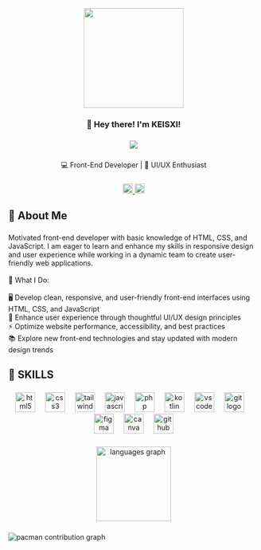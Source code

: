 <div align="center">
  <img height="200" src="https://static.vecteezy.com/system/resources/previews/044/428/114/non_2x/cartoon-character-with-the-desk-working-concept-illustration-free-png.png"  />
</div>

###

<h3 align="center">👋 Hey there! I'm KEISXI!</h3>

###

<div align="center">
  <img src="https://visitor-badge.laobi.icu/badge?page_id=keisxii.keisxii&left_color=mediumpurple&right_color=purple"  />
</div>

###

<p align="center">💻 Front-End Developer | 🎨 UI/UX Enthusiast</p>

###

<div align="center">
  <a href="https://www.linkedin.com/in/mara-jehan-m-7bb827344/" target="_blank">
    <img src="https://img.shields.io/static/v1?message=LinkedIn&logo=linkedin&label=&color=0077B5&logoColor=white&labelColor=&style=for-the-badge" height="20" alt="linkedin logo"  />
  </a>
  <a href="marajehanmejarito0918@gmail.com" target="_blank">
    <img src="https://img.shields.io/static/v1?message=Gmail&logo=gmail&label=&color=D14836&logoColor=white&labelColor=&style=for-the-badge" height="20" alt="gmail logo"  />
  </a>
</div>

###

<h2 align="left">💫 About Me</h2>

###

<p align="left">Motivated front-end developer with basic knowledge of HTML, CSS, and JavaScript. I am eager to learn and enhance my skills in responsive design and user experience while working in a dynamic team to create user- friendly web applications.<br><br>🌟 What I Do:<br><br>🖥️ Develop clean, responsive, and user-friendly front-end interfaces using HTML, CSS, and JavaScript<br>🎨 Enhance user experience through thoughtful UI/UX design principles<br>⚡ Optimize website performance, accessibility, and best practices<br>📚 Explore new front-end technologies and stay updated with modern design trends</p>

###

<h2 align="left">💫 SKILLS</h2>

###

<div align="center">
  <img src="https://cdn.jsdelivr.net/gh/devicons/devicon/icons/html5/html5-original.svg" height="40" alt="html5 logo"  />
  <img width="12" />
  <img src="https://cdn.jsdelivr.net/gh/devicons/devicon/icons/css3/css3-original.svg" height="40" alt="css3 logo"  />
  <img width="12" />
  <img src="https://cdn.jsdelivr.net/gh/devicons/devicon/icons/tailwindcss/tailwindcss-original-wordmark.svg" height="40" alt="tailwindcss logo"  />
  <img width="12" />
  <img src="https://cdn.jsdelivr.net/gh/devicons/devicon/icons/javascript/javascript-original.svg" height="40" alt="javascript logo"  />
  <img width="12" />
  <img src="https://cdn.jsdelivr.net/gh/devicons/devicon/icons/php/php-original.svg" height="40" alt="php logo"  />
  <img width="12" />
  <img src="https://cdn.jsdelivr.net/gh/devicons/devicon/icons/kotlin/kotlin-original.svg" height="40" alt="kotlin logo"  />
  <img width="12" />
  <img src="https://cdn.jsdelivr.net/gh/devicons/devicon/icons/vscode/vscode-original.svg" height="40" alt="vscode logo"  />
  <img width="12" />
  <img src="https://cdn.jsdelivr.net/gh/devicons/devicon/icons/git/git-original.svg" height="40" alt="git logo"  />
  <img width="12" />
  <img src="https://cdn.jsdelivr.net/gh/devicons/devicon/icons/figma/figma-original.svg" height="40" alt="figma logo"  />
  <img width="12" />
  <img src="https://cdn.jsdelivr.net/gh/devicons/devicon/icons/canva/canva-original.svg" height="40" alt="canva logo"  />
  <img width="12" />
  <img src="https://cdn.jsdelivr.net/gh/devicons/devicon/icons/github/github-original.svg" height="40" alt="github logo"  />
</div>

###

<div align="center">
  <img src="https://github-readme-stats.vercel.app/api/top-langs?username=keisxii&locale=en&hide_title=false&layout=compact&card_width=320&langs_count=5&theme=dracula&hide_border=false&order=2" height="150" alt="languages graph"  />
</div>

###

<picture>
  <source media="(prefers-color-scheme: dark)" srcset="https://raw.githubusercontent.com/keisxii/keisxii/output/pacman-contribution-graph-dark.svg">
  <source media="(prefers-color-scheme: light)" srcset="https://raw.githubusercontent.com/keisxii/keisxii/output/pacman-contribution-graph.svg">
  <img alt="pacman contribution graph" src="https://raw.githubusercontent.com/keisxii/keisxii/output/pacman-contribution-graph.svg">
</picture>

###

